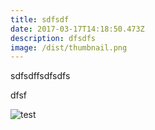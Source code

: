 ```yaml
---
title: sdfsdf
date: 2017-03-17T14:18:50.473Z
description: dfsdfs
image: /dist/thumbnail.png
---
```


sdfsdffsdfsdfs

dfsf

![test](/dist/thumbnail.png)

